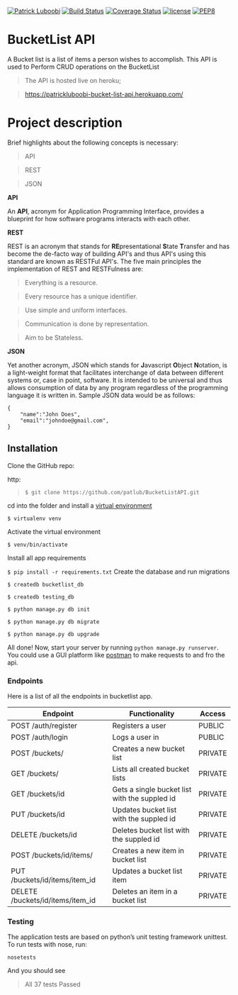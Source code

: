 [![Patrick Luboobi](https://img.shields.io/badge/Patrick%20Luboobi-BucketListAPI-green.svg)]()
[![Build Status](https://travis-ci.org/patlub/BucketListAPI.svg?branch=dev)](https://travis-ci.org/patlub/BucketListAPI)
[![Coverage Status](https://coveralls.io/repos/github/patlub/BucketListAPI/badge.svg?branch=dev)](https://coveralls.io/github/patlub/BucketListAPI?branch=dev)
[![license](https://img.shields.io/github/license/mashape/apistatus.svg)]()
[![PEP8](https://img.shields.io/badge/code%20style-pep8-orange.svg)](https://www.python.org/dev/peps/pep-0008/)

# BucketList API

A Bucket list is a list of items a person wishes to accomplish.
This API is used to Perform CRUD operations on the BucketList

>The API is hosted live on heroku; 

>https://patrickluboobi-bucket-list-api.herokuapp.com/

# Project description

Brief highlights about the following concepts is necessary:

 >API

 >REST

 >JSON

**API**

An **API**, acronym for Application Programming Interface, provides a blueprint for how software programs interacts with each other.

**REST**

REST is an acronym that stands for **RE**presentational **S**tate **T**ransfer and has become the de-facto way of building API's and thus API's using this standard are known as RESTFul API's. The five main principles the implementation of REST and RESTFulness are:

>Everything is a resource.

>Every resource has a unique identifier.

>Use simple and uniform interfaces.

>Communication is done by representation.

>Aim to be Stateless.

**JSON**

Yet another acronym, JSON which stands for **J**avascript **O**bject **N**otation, is a light-weight format that facilitates interchange of data between different systems or, case in point, software. It is intended to be universal and thus allows consumption of data by any program regardless of the programming language it is written in. Sample JSON data would be as follows:

```
{
    "name":"John Does",
    "email":"johndoe@gmail.com",
}

```

## Installation
 
Clone the GitHub repo:
 
http:
>`$ git clone https://github.com/patlub/BucketListAPI.git`

cd into the folder and install a [virtual environment](https://virtualenv.pypa.io/en/stable/)

`$ virtualenv venv`

Activate the virtual environment

`$ venv/bin/activate`

Install all app requirements

`$ pip install -r requirements.txt`
Create the database and run migrations

`$ createdb bucketlist_db`

`$ createdb testing_db`

`$ python manage.py db init`

`$ python manage.py db migrate`

`$ python manage.py db upgrade`

All done! Now, start your server by running `python manage.py runserver`. You could use a GUI platform like [postman](https://www.getpostman.com/) to make requests to and fro the api.
### Endpoints

Here is a list of all the endpoints in bucketlist app.

Endpoint | Functionality| Access
------------ | ------------- | ------------- 
POST /auth/register | Registers a user | PUBLIC
POST /auth/login |Logs a user in | PUBLIC
POST /buckets/ | Creates a new bucket list | PRIVATE
GET /buckets/ | Lists all created bucket lists | PRIVATE
GET /buckets/id | Gets a single bucket list with the suppled id | PRIVATE
PUT /buckets/id | Updates bucket list with the suppled id | PRIVATE
DELETE /buckets/id | Deletes bucket list with the suppled id | PRIVATE
POST /buckets/id/items/ | Creates a new item in bucket list | PRIVATE
PUT /buckets/id/items/item_id | Updates a bucket list item | PRIVATE
DELETE /buckets/id/items/item_id | Deletes an item in a bucket list | PRIVATE

### Testing
The application tests are based on python’s unit testing framework unittest.
To run tests with nose, run:
 
 `nosetests`

And you should see 
>All 37 tests Passed
